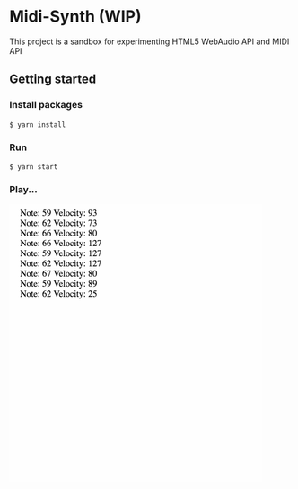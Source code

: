 # Midi-Synth (WIP)

This project is a sandbox for experimenting HTML5 WebAudio API and MIDI API

## Getting started

### Install packages

```
$ yarn install
```

### Run

```
$ yarn start
```

### Play...

![midi-synth](midi-synth.gif)